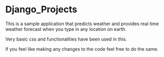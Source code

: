 # Django_Projects

This is a sample application that predicts weather and provides real time weather forecast when you type in any location on earth.

Very basic css and functionalities have been used in this. 

If you feel like making any changes to the code feel free to do the same.
